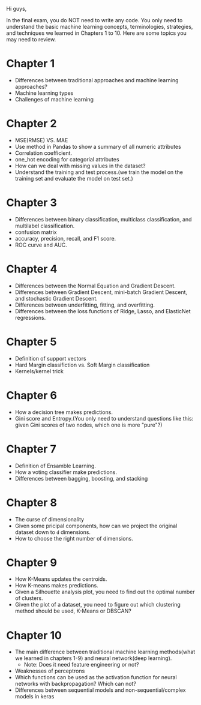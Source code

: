 Hi guys,

In the final exam, you do NOT need to write any code. You only need to understand the basic machine learning concepts, terminologies, strategies, and techniques we learned in Chapters 1 to 10.
Here are some topics you may need to review.

# Chapter 1
+ Differences between traditional approaches and machine learning approaches?
+ Machine learning types
+ Challenges of machine learning

# Chapter 2
+ MSE(RMSE) VS. MAE
+ Use method in Pandas to show a summary of all numeric attributes
+ Correlation coefficient.
+ one_hot encoding for categorial attributes
+ How can we deal with missing values in the dataset?
+ Understand the training and test process.(we train the model on the training set and evaluate the model on test set.)

# Chapter 3
+ Differences between binary classification, multiclass classification, and multilabel classification.
+ confusion matrix
+ accuracy, precision, recall, and F1 score.
+ ROC curve and AUC.

# Chapter 4
+ Differences between the Normal Equation and Gradient Descent.
+ Differences between Gradient Descent, mini-batch Gradient Descent, and stochastic Gradient Descent.
+ Differences between underfitting, fitting, and overfitting.
+ Differences between the loss functions of Ridge, Lasso, and ElasticNet regressions.

# Chapter 5
+ Definition of support vectors
+ Hard Margin classifiction vs. Soft Margin classification
+ Kernels/kernel trick

# Chapter 6
+ How a decision tree makes predictions.
+ Gini score and Entropy.(You only need to understand questions like this: given Gini scores of two nodes, which one is more "pure"?)

# Chapter 7
+ Definition of Ensamble Learning.
+ How a voting classifier make predictions.
+ Differences between bagging, boosting, and stacking

# Chapter 8
+ The curse of dimensionality
+ Given some pricipal components, how can we project the original dataset down to `d` dimensions.
+ How to choose the right number of dimensions.

# Chapter 9
+ How K-Means updates the centroids.
+ How K-means makes predictions.
+ Given a Silhouette analysis plot, you need to find out the optimal number of clusters.
+ Given the plot of a dataset, you need to figure out which clustering method should be used, K-Means or DBSCAN?

# Chapter 10
+ The main difference between traditional machine learning methods(what we learned in chapters 1-9) and neural network(deep learning).
  - Note: Does it need feature engineering or not?
+ Weaknesses of perceptrons
+ Which functions can be used as the activation function for neural networks with backpropagation? Which can not?
+ Differences between sequential models and non-sequential/complex models in keras
